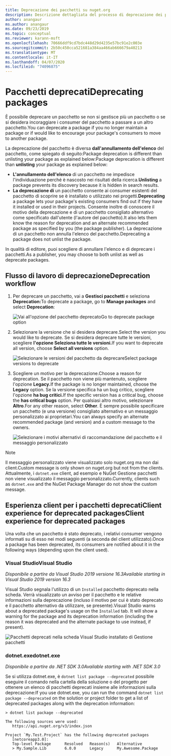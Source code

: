 ```yaml
---
title: Deprecazione dei pacchetti su nuget.org
description: Descrizione dettagliata del processo di deprecazione dei pacchetti e del modo in cui i client mostrano queste informazioni
author: anangaur
ms.author: anangaur
ms.date: 09/23/2019
ms.topic: conceptual
ms.reviewer: karann-msft
ms.openlocfilehash: 70666ddf9cd7bdc448d29d4235e57bc91e2c003e
ms.sourcegitcommit: 2b50c450cca521681a384aa466ab666679a40213
ms.translationtype: MT
ms.contentlocale: it-IT
ms.lasthandoff: 04/07/2020
ms.locfileid: "74096875"
---
```

# <a name="deprecating-packages"></a><span data-ttu-id="306f4-103">Pacchetti deprecati</span><span class="sxs-lookup"><span data-stu-id="306f4-103">Deprecating packages</span></span>

<span data-ttu-id="306f4-104">È possibile deprecare un pacchetto se non si gestisce più un pacchetto o se si desidera incoraggiare i consumer del pacchetto a passare a un altro pacchetto.</span><span class="sxs-lookup"><span data-stu-id="306f4-104">You can deprecate a package if you no longer maintain a package or if would like to encourage your package's consumers to move to another package.</span></span> 

<span data-ttu-id="306f4-105">La deprecazione del pacchetto è diversa **dall'annullamento dell'elenco** del pacchetto, come spiegato di seguito:Package deprecation is different than unlisting your package as explained below:</span><span class="sxs-lookup"><span data-stu-id="306f4-105">Package deprecation is different than **unlisting** your package as explained below:</span></span>
* <span data-ttu-id="306f4-106">**L'annullamento dell'elenco** di un pacchetto ne impedisce l'individuazione perché è nascosto nei risultati della ricerca.</span><span class="sxs-lookup"><span data-stu-id="306f4-106">**Unlisting** a package prevents its discovery because it is hidden in search results.</span></span> 
* <span data-ttu-id="306f4-107">**La deprecazione di** un pacchetto consente ai consumer esistenti del pacchetto di scoprire se è installato o utilizzato nei progetti.</span><span class="sxs-lookup"><span data-stu-id="306f4-107">**Deprecating** a package lets your package's existing consumers find out if they have it installed or used in their projects.</span></span> <span data-ttu-id="306f4-108">Consente inoltre di conoscere il motivo della deprecazione e di un pacchetto consigliato alternativo come specificato dall'utente (l'autore del pacchetto).</span><span class="sxs-lookup"><span data-stu-id="306f4-108">It also lets them know the reason for deprecation and an alternate recommended package as specified by you (the package publisher).</span></span> <span data-ttu-id="306f4-109">La deprecazione di un pacchetto non annulla l'elenco del pacchetto.</span><span class="sxs-lookup"><span data-stu-id="306f4-109">Deprecating a package does not unlist the package.</span></span> 

<span data-ttu-id="306f4-110">In qualità di editore, puoi scegliere di annullare l'elenco e di deprecare i pacchetti.</span><span class="sxs-lookup"><span data-stu-id="306f4-110">As a publisher, you may choose to both unlist as well as deprecate packages.</span></span>

## <a name="deprecation-workflow"></a><span data-ttu-id="306f4-111">Flusso di lavoro di deprecazione</span><span class="sxs-lookup"><span data-stu-id="306f4-111">Deprecation workflow</span></span>
1. <span data-ttu-id="306f4-112">Per deprecare un pacchetto, vai a **Gestisci pacchetti** e seleziona **Deprecation:**</span><span class="sxs-lookup"><span data-stu-id="306f4-112">To deprecate a package, go to **Manage packages** and select **Deprecation**:</span></span>

    ![Vai all'opzione del pacchetto deprecatoGo to deprecate package option](media/deprecation-select-option.png)

2. <span data-ttu-id="306f4-114">Selezionare la versione che si desidera deprecare.</span><span class="sxs-lookup"><span data-stu-id="306f4-114">Select the version you would like to deprecate.</span></span> <span data-ttu-id="306f4-115">Se si desidera deprecare tutte le versioni, scegliere **l'opzione Seleziona tutte le versioni.**</span><span class="sxs-lookup"><span data-stu-id="306f4-115">If you want to deprecate all version, choose **Select all versions** option.</span></span>

    ![Selezionare le versioni del pacchetto da deprecareSelect package versions to deprecate](media/deprecation-select-version.png)

3. <span data-ttu-id="306f4-117">Scegliere un motivo per la deprecazione.</span><span class="sxs-lookup"><span data-stu-id="306f4-117">Choose a reason for deprecation.</span></span> <span data-ttu-id="306f4-118">Se il pacchetto non viene più mantenuto, scegliere l'opzione **Legacy.**</span><span class="sxs-lookup"><span data-stu-id="306f4-118">If the package is no longer maintained, choose the **Legacy** option.</span></span> <span data-ttu-id="306f4-119">Se la versione specifica ha un bug critico, scegliere l'opzione **ha bug critici.**</span><span class="sxs-lookup"><span data-stu-id="306f4-119">If the specific version has a critical bug, choose the **has critical bugs** option.</span></span> <span data-ttu-id="306f4-120">Per qualsiasi altro motivo, selezionare **Altro**.</span><span class="sxs-lookup"><span data-stu-id="306f4-120">For any other reason, select **Other**.</span></span> <span data-ttu-id="306f4-121">È sempre possibile specificare un pacchetto (e una versione) consigliato alternativo e un messaggio personalizzato ai proprietari.</span><span class="sxs-lookup"><span data-stu-id="306f4-121">You can always specify an alternate recommended package (and version) and a custom message to the owners.</span></span> 

    ![Selezionare i motivi alternativi di raccomandazione del pacchetto e il messaggio personalizzato](media/deprecation-save.png)

> [!Note]
> <span data-ttu-id="306f4-123">Il messaggio personalizzato viene visualizzato solo nuget.org ma non dai client.</span><span class="sxs-lookup"><span data-stu-id="306f4-123">Custom message is only shown on nuget.org but not from the clients.</span></span> <span data-ttu-id="306f4-124">Attualmente, i `dotnet.exe` client, ad esempio e NuGet Gestione pacchetti non viene visualizzato il messaggio personalizzato.</span><span class="sxs-lookup"><span data-stu-id="306f4-124">Currently, clients such as `dotnet.exe` and the NuGet Package Manager do not show the custom message.</span></span>

## <a name="client-experience-for-deprecated-packages"></a><span data-ttu-id="306f4-125">Esperienza client per i pacchetti deprecatiClient experience for deprecated packages</span><span class="sxs-lookup"><span data-stu-id="306f4-125">Client experience for deprecated packages</span></span>
<span data-ttu-id="306f4-126">Una volta che un pacchetto è stato deprecato, i relativi consumer vengono informati su di esso nei modi seguenti (a seconda del client utilizzato).</span><span class="sxs-lookup"><span data-stu-id="306f4-126">Once a package has been deprecated, its consumers are notified about it in the following ways (depending upon the client used).</span></span>

### <a name="visual-studio"></a><span data-ttu-id="306f4-127">Visual Studio</span><span class="sxs-lookup"><span data-stu-id="306f4-127">Visual Studio</span></span> 
<span data-ttu-id="306f4-128">*Disponibile a partire da Visual Studio 2019 versione 16.3*</span><span class="sxs-lookup"><span data-stu-id="306f4-128">*Available starting in Visual Studio 2019 version 16.3*</span></span>

<span data-ttu-id="306f4-129">Visual Studio segnala l'utilizzo di un `Installed` pacchetto deprecato nella scheda. Verrà visualizzato un avviso per il pacchetto e le relative informazioni sulla deprecazione (incluso il motivo per cui è stato deprecato e il pacchetto alternativo da utilizzare, se presente).</span><span class="sxs-lookup"><span data-stu-id="306f4-129">Visual Studio warns about a deprecated package's usage on the `Installed` tab. It will show a warning for the package and its deprecation information (including the reason it was deprecated and the alternate package to use instead, if present).</span></span>

   ![Pacchetti deprecati nella scheda Visual Studio installato di Gestione pacchetti](media/deprecation-vs.png)

### <a name="dotnetexe"></a><span data-ttu-id="306f4-131">dotnet.exe</span><span class="sxs-lookup"><span data-stu-id="306f4-131">dotnet.exe</span></span>
<span data-ttu-id="306f4-132">*Disponibile a partire da .NET SDK 3.0*</span><span class="sxs-lookup"><span data-stu-id="306f4-132">*Available starting with .NET SDK 3.0*</span></span>

<span data-ttu-id="306f4-133">Se si utilizza dotnet.exe, è `dotnet list package --deprecated` possibile eseguire il comando nella cartella della soluzione o del progetto per ottenere un elenco di pacchetti deprecati insieme alle informazioni sulla deprecazione:</span><span class="sxs-lookup"><span data-stu-id="306f4-133">If you use dotnet.exe, you can run the command `dotnet list package --deprecated` on the solution or project folder to get a list of deprecated packages along with the deprecation information:</span></span>

```
> dotnet list package --deprecated

The following sources were used:
   https://api.nuget.org/v3/index.json

Project `My.Test.Project` has the following deprecated packages
   [netcoreapp3.0]:
   Top-level Package      Resolved   Reason(s)   Alternative
   > My.Sample.Lib        6.0.0      Legacy      My.Awesome.Package

```
